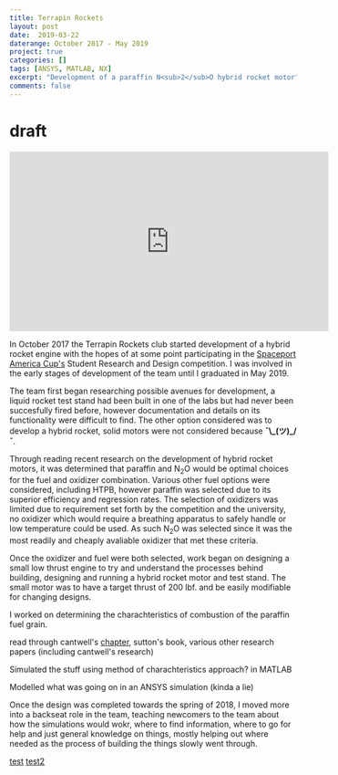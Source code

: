 ```yaml
---
title: Terrapin Rockets
layout: post
date:  2019-03-22
daterange: October 2017 - May 2019
project: true
categories: []
tags: [ANSYS, MATLAB, NX]
excerpt: "Development of a paraffin N<sub>2</sub>O hybrid rocket motor"
comments: false
---
```

# draft

<center>
<iframe width="560" height="315" src="https://www.instagram.com/p/B2jo-P5AVO5/embed/?autoplay=1" frameborder="0"> </iframe>
</center>

In October 2017 the Terrapin Rockets club started development of a hybrid rocket engine with the hopes of at some point participating in the [Spaceport America Cup's](https://www.spaceportamericacup.com/) Student Research and Design competition.  I was involved in the early stages of development of the team until I graduated in May 2019.  

The team first began researching possible avenues for development, a liquid rocket test stand had been built in one of the labs but had never been succesfully fired before, however documentation and details on its functionality were difficult to find.  The other option considered was to develop a hybrid rocket, solid motors were not considered because **¯\\\_(ツ)\_/¯**.  

Through reading recent research on the development of hybrid rocket motors, it was determined that paraffin and N<sub>2</sub>O would be optimal choices for the fuel and oxidizer combination.  Various other fuel options were considered, including HTPB, however paraffin was selected due to its superior efficiency and regression rates.  The selection of oxidizers was limited due to requirement set forth by the competition and the university, no oxidizer which would require a breathing apparatus to safely handle or low temperature could be used.  As such N<sub>2</sub>O was selected since it was the most readily and cheaply avaliable oxidizer that met these criteria.

Once the oxidizer and fuel were both selected, work began on designing a small low thrust engine to try and understand the processes behind building, designing and running a hybrid rocket motor and test stand.  The small motor was to have a target thrust of 200 lbf. and be easily modifiable for changing designs.  

I worked on determining the charachteristics of combustion of the paraffin fuel grain.  

read through cantwell's [chapter](https://web.stanford.edu/~cantwell/AA283_Course_Material/AA283_Course_Notes/AA283_Aircraft_and_Rocket_Propulsion_Ch_11_BJ_Cantwell.pdf), sutton's book, various other research papers (including cantwell's research) 

Simulated the stuff using method of charachteristics approach? in MATLAB

Modelled what was going on in an ANSYS simulation (kinda a lie)

Once the design was completed towards the spring of 2018, I moved more into a backseat role in the team, teaching newcomers to the team about how the simulations would wokr, where to find information, where to go for help and just general knowledge on things, mostly helping out where needed as the process of building the things slowly went through.

<!-- <video>
    <source src="\portfolio\Terprockets\20190324_143708_1.mp4" type="video/mp4">
</video> -->
<!-- <video width="320" height="240" controls>
  <source src="\portfolio\Terprockets\20190324_143708_1.mp4" type="video/mp4">
  <!-- <source src="movie.ogg" type="video/ogg"> -->
<!-- Your browser does not support the video tag.
</video> -->


[test](\portfolio\Terprockets\20190324_143708_1.mp4)
[test2](\portfolio\Terprockets\Cold_fire.MOV)